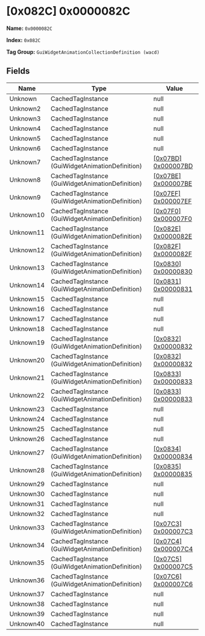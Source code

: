 # [0x082C] 0x0000082C

**Name:** ```0x0000082C```

**Index:** ```0x082C```

**Tag Group:** ```GuiWidgetAnimationCollectionDefinition (wacd)```

## Fields

Name	| Type	| Value
---	|---	|---	|
Unknown	|CachedTagInstance	|null
Unknown2	|CachedTagInstance	|null
Unknown3	|CachedTagInstance	|null
Unknown4	|CachedTagInstance	|null
Unknown5	|CachedTagInstance	|null
Unknown6	|CachedTagInstance	|null
Unknown7	|CachedTagInstance (GuiWidgetAnimationDefinition)	|[[0x07BD] 0x000007BD](../GuiWidgetAnimationDefinition/07BD.md)
Unknown8	|CachedTagInstance (GuiWidgetAnimationDefinition)	|[[0x07BE] 0x000007BE](../GuiWidgetAnimationDefinition/07BE.md)
Unknown9	|CachedTagInstance (GuiWidgetAnimationDefinition)	|[[0x07EF] 0x000007EF](../GuiWidgetAnimationDefinition/07EF.md)
Unknown10	|CachedTagInstance (GuiWidgetAnimationDefinition)	|[[0x07F0] 0x000007F0](../GuiWidgetAnimationDefinition/07F0.md)
Unknown11	|CachedTagInstance (GuiWidgetAnimationDefinition)	|[[0x082E] 0x0000082E](../GuiWidgetAnimationDefinition/082E.md)
Unknown12	|CachedTagInstance (GuiWidgetAnimationDefinition)	|[[0x082F] 0x0000082F](../GuiWidgetAnimationDefinition/082F.md)
Unknown13	|CachedTagInstance (GuiWidgetAnimationDefinition)	|[[0x0830] 0x00000830](../GuiWidgetAnimationDefinition/0830.md)
Unknown14	|CachedTagInstance (GuiWidgetAnimationDefinition)	|[[0x0831] 0x00000831](../GuiWidgetAnimationDefinition/0831.md)
Unknown15	|CachedTagInstance	|null
Unknown16	|CachedTagInstance	|null
Unknown17	|CachedTagInstance	|null
Unknown18	|CachedTagInstance	|null
Unknown19	|CachedTagInstance (GuiWidgetAnimationDefinition)	|[[0x0832] 0x00000832](../GuiWidgetAnimationDefinition/0832.md)
Unknown20	|CachedTagInstance (GuiWidgetAnimationDefinition)	|[[0x0832] 0x00000832](../GuiWidgetAnimationDefinition/0832.md)
Unknown21	|CachedTagInstance (GuiWidgetAnimationDefinition)	|[[0x0833] 0x00000833](../GuiWidgetAnimationDefinition/0833.md)
Unknown22	|CachedTagInstance (GuiWidgetAnimationDefinition)	|[[0x0833] 0x00000833](../GuiWidgetAnimationDefinition/0833.md)
Unknown23	|CachedTagInstance	|null
Unknown24	|CachedTagInstance	|null
Unknown25	|CachedTagInstance	|null
Unknown26	|CachedTagInstance	|null
Unknown27	|CachedTagInstance (GuiWidgetAnimationDefinition)	|[[0x0834] 0x00000834](../GuiWidgetAnimationDefinition/0834.md)
Unknown28	|CachedTagInstance (GuiWidgetAnimationDefinition)	|[[0x0835] 0x00000835](../GuiWidgetAnimationDefinition/0835.md)
Unknown29	|CachedTagInstance	|null
Unknown30	|CachedTagInstance	|null
Unknown31	|CachedTagInstance	|null
Unknown32	|CachedTagInstance	|null
Unknown33	|CachedTagInstance (GuiWidgetAnimationDefinition)	|[[0x07C3] 0x000007C3](../GuiWidgetAnimationDefinition/07C3.md)
Unknown34	|CachedTagInstance (GuiWidgetAnimationDefinition)	|[[0x07C4] 0x000007C4](../GuiWidgetAnimationDefinition/07C4.md)
Unknown35	|CachedTagInstance (GuiWidgetAnimationDefinition)	|[[0x07C5] 0x000007C5](../GuiWidgetAnimationDefinition/07C5.md)
Unknown36	|CachedTagInstance (GuiWidgetAnimationDefinition)	|[[0x07C6] 0x000007C6](../GuiWidgetAnimationDefinition/07C6.md)
Unknown37	|CachedTagInstance	|null
Unknown38	|CachedTagInstance	|null
Unknown39	|CachedTagInstance	|null
Unknown40	|CachedTagInstance	|null


